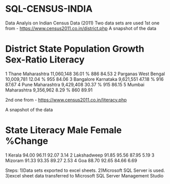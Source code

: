 # SQL-CENSUS-INDIA
Data Analyis on Indian Census Data (2011)
Two data sets are used 
1st one from - https://www.census2011.co.in/district.php
A snapshot of the data

#	District	State	       Population     Growth      	Sex-Ratio   Literacy
1	Thane	    Maharashtra	  11,060,148	  36.01 %	        886	        84.53
2	Parganas	West Bengal	  10,009,781	  12.04 %	        955	        84.06
3	Bangalore	Karnataka	     9,621,551	  47.18 %	        916	        87.67
4	Pune	    Maharashtra	   9,429,408	  30.37 %	        915	        86.15
5	Mumbai   	Maharashtra	   9,356,962	   8.29 %         860	        89.91  

2nd one from - https://www.census2011.co.in/literacy.php

A snapshot of the data

#	State	     Literacy	  Male	  Female	%Change
1	Kerala	     94.00	  96.11	  92.07	  3.14
2	Lakshadweep	 91.85	  95.56	  87.95	  5.19
3	Mizoram	     91.33	  93.35	  89.27	  2.53
4	Goa	         88.70	  92.65	  84.66	  6.69

Steps:
1)Data sets exported to excel sheets.
2)Microsoft SQL Server is used.
3)excel sheet data transferred to Microsoft SQL Server Management Studio
